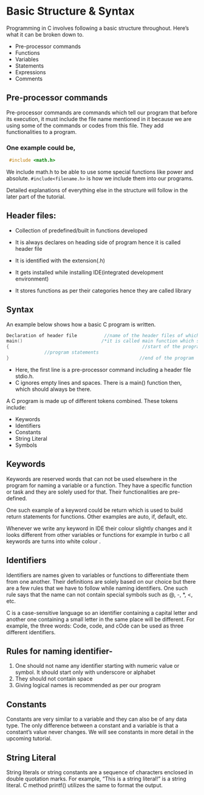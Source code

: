 # Basic Structure & Syntax
Programming in C involves following a basic structure throughout. Here’s what it can be broken down to.

- Pre-processor commands
- Functions
- Variables
- Statements
- Expressions
- Comments

## Pre-processor commands
Pre-processor commands are commands which tell our program that before its execution, it must include the file name mentioned in it because we are using some of the commands or codes from this file.
They add functionalities to a program.

### One example could be,

```c 
 #include <math.h>
```

We include math.h to be able to use some special functions like power and absolute. ``` #include<filename.h> ``` is how we include them into our programs.

Detailed explanations of everything else in the structure will follow in the later part of the tutorial.

 

## Header files:
- Collection of predefined/built in functions developed

- It is always declares on heading side of program hence it is called header file

- It is identified with the extension(.h)

- It gets installed while installing IDE(integrated development environment)

- It stores functions as per their categories hence they are called library

## Syntax
An example below shows how a basic C program is written.

``` c
Declaration of header file   		//name of the header files of which functions are been used
main()	                           /*it is called main function which stores the execution of program*/
{	                                              //start of the program
              //program statements
}                                                //end of the program
```

* Here, the first line is a pre-processor command including a header file stdio.h.
* C ignores empty lines and spaces.
There is a main() function then, which should always be there.
 

A C program is made up of different tokens combined. These tokens include:

- Keywords
- Identifiers
- Constants
- String Literal
- Symbols
 

## Keywords
Keywords are reserved words that can not be used elsewhere in the program for naming a variable or a function. They have a specific function or task and they are solely used for that. Their functionalities are pre-defined.

One such example of a keyword could be return which is used to build return statements for functions. Other examples are auto, if, default, etc.

Whenever we write any keyword in IDE  their colour slightly changes and it looks different from other variables or functions for example in turbo c all keywords are turns into white colour .

 

## Identifiers
Identifiers are names given to variables or functions to differentiate them from one another. Their definitions are solely based on our choice but there are a few rules that we have to follow while naming identifiers. One such rule says that the name can not contain special symbols such as @, -, *, <, etc.

C is a case-sensitive language so an identifier containing a capital letter and another one containing a small letter in the same place will be different. For example, the three words: Code, code, and cOde can be used as three different identifiers.

## Rules for naming identifier-
1. One should not name any identifier starting with numeric value or symbol. It should start only with underscore or alphabet 
2. They should not contain space
3. Giving logical names is recommended as per our program

## Constants
Constants are very similar to a variable and they can also be of any data type. The only difference between a constant and a variable is that a constant’s value never changes.  We will see constants in more detail in the upcoming tutorial.

## String Literal
String literals or string constants are a sequence of characters enclosed in double quotation marks. For example,  “This is a string literal!” is a string literal. C method printf() utilizes the same to format the output.

 